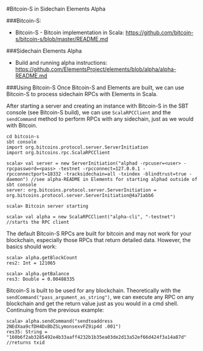 #Bitcoin-S in Sidechain Elements Alpha

###Bitcoin-S:
* Bitcoin-S - Bitcoin implementation in Scala: https://github.com/bitcoin-s/bitcoin-s/blob/master/README.md

###Sidechain Elements Alpha
* Build and running alpha instructions: https://github.com/ElementsProject/elements/blob/alpha/alpha-README.md

###Using Bitcoin-S
Once Bitcoin-S and Elements are built, we can use Bitcoin-S to process sidechain RPCs with Elements in Scala.

After starting a server and creating an instance with Bitcoin-S in the SBT console (see Bitcoin-S build), we can use `ScalaRPCClient` and the `sendCommand` method to perform RPCs with any sidechain, just as we would with Bitcoin. 

```
cd bitcoin-s
sbt console
import org.bitcoins.protocol.server.ServerInitiation
import org.bitcoins.rpc.ScalaRPCClient
```

```
scala> val server = new ServerInitiation("alphad -rpcuser=<user> -rpcpassword=<pass> -testnet -rpcconnect=127.0.0.1 -rpcconnectport=18332 -tracksidechain=all -txindex -blindtrust=true -daemon") //see alpha-README in Elements for starting alphad outside of sbt console
server: org.bitcoins.protocol.server.ServerInitiation = org.bitcoins.protocol.server.ServerInitiation@4a71abb6

scala> Bitcoin server starting  

scala> val alpha = new ScalaRPCClient("alpha-cli", "-testnet") //starts the RPC client
```

The default Bitcoin-S RPCs are built for bitcoin and may not work for your blockchain, especially those RPCs that return detailed data. However, the basics should work: 

```
scala> alpha.getBlockCount
res2: Int = 121065

scala> alpha.getBalance
res3: Double = 0.00488335
```

Bitcoin-S is built to be used for any blockchain. Theoretically with the `sendCommand("pass_argument_as_string")`, we can execute any RPC on any blockchain and get the return value just as you would in a cmd shell. Continuing from the previous example:

```
scala> alpha.sendCommand("sendtoaddress 2NEdXaa9cfDH4DxBbZSLymonsexvFZ9ip4d .001")
res35: String = "160b6f2ab3285492e4b33aaff4232b1b35ea03de2d13a52ef66d424f3a14a87d" //returns txid
```
